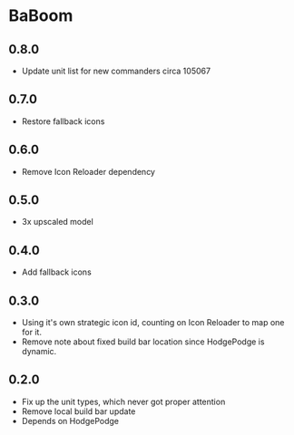 # BaBoom

## 0.8.0

- Update unit list for new commanders circa 105067

## 0.7.0

- Restore fallback icons

## 0.6.0

- Remove Icon Reloader dependency

## 0.5.0

- 3x upscaled model

## 0.4.0

- Add fallback icons

## 0.3.0

- Using it's own strategic icon id, counting on Icon Reloader to map one for it.
- Remove note about fixed build bar location since HodgePodge is dynamic.

## 0.2.0

- Fix up the unit types, which never got proper attention
- Remove local build bar update
- Depends on HodgePodge
